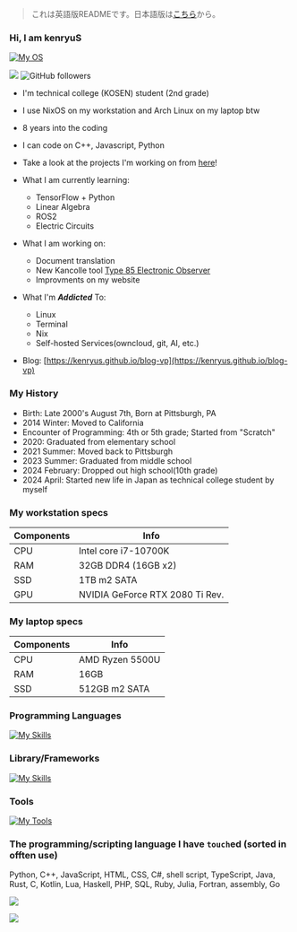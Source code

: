 > これは英語版READMEです。日本語版は[こちら](https://github.com/kenryuS/kenryuS/blob/main/README-ja.md)から。

### Hi, I am kenryuS

[![My OS](https://skillicons.dev/icons?i=nix,arch,linux&theme=light)](https://skillicons.dev)

![](https://komarev.com/ghpvc/?username=kenryuS&color=green&style=plastic)
![GitHub followers](https://img.shields.io/github/followers/kenryuS?style=plastic)

- I'm technical college (KOSEN) student (2nd grade)
- I use NixOS on my workstation and Arch Linux on my laptop btw
- 8 years into the coding
- I can code on C++, Javascript, Python
- Take a look at the projects I'm working on from [here](https://github.com/kenryuS?tab=projects)!
- What I am currently learning:
    - TensorFlow + Python
    - Linear Algebra
    - ROS2
    - Electric Circuits

- What I am working on:
    - Document translation
    - New Kancolle tool [Type 85 Electronic Observer](https://github.com/kenryuS/Type-85-Electronic-Observer)
    - Improvments on my website

- What I'm ***Addicted*** To:
    - Linux
    - Terminal
    - Nix
    - Self-hosted Services(owncloud, git, AI, etc.)

- Blog: [https://kenryus.github.io/blog-vp](https://kenryus.github.io/blog-vp)

### My History

- Birth: Late 2000's August 7th, Born at Pittsburgh, PA
- 2014 Winter: Moved to California
- Encounter of Programming: 4th or 5th grade; Started from "Scratch"
- 2020: Graduated from elementary school
- 2021 Summer: Moved back to Pittsburgh
- 2023 Summer: Graduated from middle school
- 2024 February: Dropped out high school(10th grade)
- 2024 April: Started new life in Japan as technical college student by myself

### My workstation specs

|Components|Info|
|---|---|
|CPU|Intel core i7-10700K|
|RAM|32GB DDR4 (16GB x2)|
|SSD|1TB m2 SATA|
|GPU|NVIDIA GeForce RTX 2080 Ti Rev.|

### My laptop specs

|Components|Info|
|---|---|
|CPU|AMD Ryzen 5500U|
|RAM|16GB|
|SSD|512GB m2 SATA|

### Programming Languages

[![My Skills](https://skillicons.dev/icons?i=bash,c,cpp,cs,fortran,go,haskell,html,css,js,ts,kotlin,java,lua,py,rust&theme=light)](https://skillicons.dev)

### Library/Frameworks

[![My Skills](https://skillicons.dev/icons?i=gtk,qt,express,htmx,vue,nuxtjs,react,tauri,opencv,tensorflow,&theme=light)](https://skillicons.dev)

### Tools

[![My Tools](https://skillicons.dev/icons?i=vim,cmake,docker,git,github,nodejs,octave,vscode,vscodium,latex,&theme=light)](https://skillicons.dev)

### The programming/scripting language I have `touch`ed (sorted in offten use)

Python, C++, JavaScript, HTML, CSS, C#, shell script, TypeScript, Java, Rust, C, Kotlin, Lua, Haskell, PHP, SQL, Ruby, Julia, Fortran, assembly, Go

<img align=center src="https://github-readme-stats.vercel.app/api?username=kenryuS&show_icons=true&theme=onedark"><br>

<img align=center src="https://github-readme-stats.vercel.app/api/top-langs/?username=kenryuS&layout=compact&theme=onedark">
